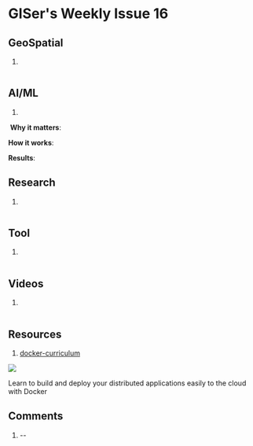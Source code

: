 # GISer's Weekly Issue 16

## GeoSpatial

1. []()

![]()

## AI/ML

1. []()

![]()
**Why it matters**:

**How it works**:

**Results**:

## Research

1. []()

![]()

## Tool

1. []()

![]()

## Videos

1. []()

![]()

## Resources

1. [docker-curriculum](https://docker-curriculum.com/)

![](https://d33wubrfki0l68.cloudfront.net/e7a6759eb6232b4280b83b18aa255289d65e4b6e/7698a/images/logo.webp)

Learn to build and deploy your distributed applications easily to the cloud with Docker

## Comments

1.  --[]()
